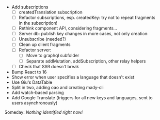 * Add subscriptions
    - [ ] createdTranslation subscription
    - [ ] Refactor subscriptions, esp. createdKey: try not to repeat fragments in the subscription!
    - [ ] Rethink component API, considering fragments...
    - [ ] Server db: publish key changes in more cases, not only creation
    - [ ] Unsubscribe (needed?)
    - [ ] Clean up client fragments
    - [ ] Refactor server:
        - [ ] Move to graphql subfolder
        - [ ] Separate addMutation, addSubscription, other relay helpers
    - [ ] Check that SSR doesn't break
* Bump React to 16
* Show error when user specifies a language that doesn't exist
* Use Giu's DataTable
* Split in two, adding oao and creating mady-cli
* Add watch-based parsing
* Add Google Translate (triggers for all new keys and languages, sent to users asynchronously)

Someday: *Nothing identified right now!*